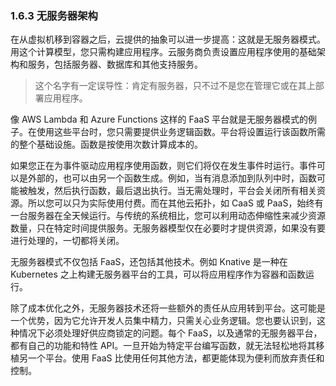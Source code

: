 ### 1.6.3 无服务器架构

在从虚拟机移到容器之后，云提供的抽象可以进一步提高：这就是无服务器模式。用这个计算模型，您只需构建应用程序。云服务商负责设置应用程序使用的基础架构和服务，包括服务器、数据库和其他支持服务。

>这个名字有一定误导性：肯定有服务器，只不过不是您在管理它或在其上部署应用程序。

像 AWS Lambda 和 Azure Functions 这样的 FaaS 平台就是无服务器模式的例子。在使用这些平台时，您只需要提供业务逻辑函数。平台将设置运行该函数所需的整个基础设施。函数是按使用次数计算成本的。

如果您正在为事件驱动应用程序使用函数，则它们将仅在发生事件时运行。事件可以是外部的，也可以由另一个函数生成。例如，当有消息添加到队列中时，函数可能被触发，然后执行函数，最后退出执行。当无需处理时，平台会关闭所有相关资源。所以您可以只为实际使用付费。而在其他云拓扑，如 CaaS 或 PaaS，始终有一台服务器在全天候运行。与传统的系统相比，您可以利用动态伸缩性来减少资源数量，只在特定时间提供服务。无服务器模型仅在必要时才提供资源，如果没有要进行处理的，一切都将关闭。

无服务器模式不仅包括 FaaS，还包括其他技术。例如 Knative 是一种在 Kubernetes 之上构建无服务器平台的工具，可以将应用程序作为容器和函数运行。

除了成本优化之外，无服务器技术还将一些额外的责任从应用转到平台。这可能是一个优势，因为它允许开发人员集中精力，只需关心业务逻辑。您也要认识到，这种情况下必须处理好供应商锁定的问题。每个 FaaS，以及通常的无服务器平台，都有自己的功能和特性 API。一旦开始为特定平台编写函数，就无法轻松地将其移植另一个平台。使用 FaaS 比使用任何其他方法，都更能体现为便利而放弃责任和控制。